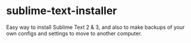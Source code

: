 sublime-text-installer
======================

Easy way to install Sublime Text 2 &amp; 3, and also to make backups of your own configs and settings to move to another computer.

